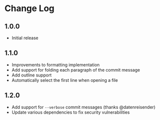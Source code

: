 # Change Log

## 1.0.0

- Initial release

## 1.1.0

- Improvements to formatting implementation
- Add support for folding each paragraph of the commit message
- Add outline support
- Automatically select the first line when opening a file

## 1.2.0

- Add support for `--verbose` commit messages (thanks @datenreisender)
- Update various dependencies to fix security vulnerabilities
